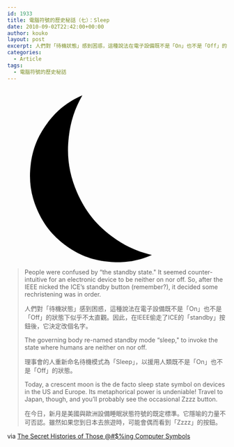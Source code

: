 ```yaml
---
id: 1933
title: 電腦符號的歷史秘話（七）：Sleep
date: 2010-09-02T22:42:00+00:00
author: kouko
layout: post
excerpt: 人們對「待機狀態」感到困惑，這種說法在電子設備既不是「On」也不是「Off」的狀態下似乎不太直觀。因此，在IEEE偷走了ICE的「standby」按鈕後，它決定改個名字。
categories:
  - Article
tags:
  - 電腦符號的歷史秘話
---
```


<p style="text-align: center;">
    <svg version="1.1" baseProfile="tiny" width="400" height="400" viewBox="0 0 6004 6004" preserveAspectRatio="xMidYMid" fill-rule="evenodd" clip-path="url(#presentation_clip_path)" stroke-width="28.222" stroke-linejoin="round" xmlns="http://www.w3.org/2000/svg" xmlns:ooo="http://xml.openoffice.org/svg/export" xmlns:xlink="http://www.w3.org/1999/xlink" xml:space="preserve">
    <defs class="ClipPathGroup">
    <clipPath id="presentation_clip_path" clipPathUnits="userSpaceOnUse">
     <rect x="0" y="0" width="6004" height="6004"/>
    </clipPath>
    </defs>
    <g class="SlideGroup">
    <g>
     <g id="id1" class="Slide" clip-path="url(#presentation_clip_path)">
      <g class="Page">
       <g class="com.sun.star.drawing.ClosedBezierShape">
        <g id="id3">
         <path fill="rgb(0,0,0)" stroke="none" d="M 1340,1676 C 1261,2362 1351,2963 1626,3598 1901,4231 2279,4707 2834,5118 3263,5436 3681,5630 4199,5753 L 4200,5755 C 3693,5975 3212,6046 2663,5983 2113,5920 1661,5742 1217,5413 773,5084 471,4703 251,4196 31,3689 -40,3208 23,2659 86,2110 265,1658 594,1214 922,771 1301,469 1807,249 1544,711 1401,1148 1340,1676 Z"/>
        </g>
       </g>
      </g>
     </g>
    </g>
    </g>
    </svg>
</p>

> People were confused by &#8220;the standby state." It seemed counter-intuitive for an electronic device to be neither on nor off. So, after the IEEE nicked the ICE&#8217;s standby button (remember?), it decided some rechristening was in order.&nbsp;
>
> 人們對「待機狀態」感到困惑，這種說法在電子設備既不是「On」也不是「Off」的狀態下似乎不太直觀。因此，在IEEE偷走了ICE的「standby」按鈕後，它決定改個名字。
>
> ﻿The governing body re-named standby mode &#8220;sleep," to invoke the state where humans are neither on nor off.&nbsp;
>
> 理事會的人重新命名待機模式為「Sleep」，以援用人類﻿既不是「On」也不是「Off」的狀態。
>
> Today, a crescent moon is the de facto sleep state symbol on devices in the US and Europe. Its metaphorical power is undeniable! Travel to Japan, though, and you&#8217;ll probably see the occasional Zzzz button.
>
> 在今日，新月是美國與歐洲設備睡眠狀態符號的既定標準。它隱喻的力量不可否認。雖然如果您到日本去旅遊時，可能會偶而看到「Zzzz」的按鈕。

﻿﻿﻿﻿via&nbsp;﻿[The Secret Histories of Those @#$%ing Computer Symbols](http://gizmodo.com/5612630/the-secret-histories-of-those-ing-computer-symbols)
